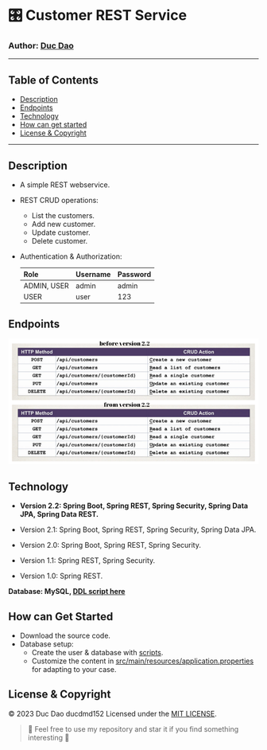 # 🎛 Customer REST Service
### Author: **[Duc Dao](https://beacons.ai/ducdmd152)**
--------------------------------------------------
## Table of Contents
- [Description](#description)
- [Endpoints](#endpoints)
- [Technology](#technology)
- [How can get started](#how-can-get-started)
- [License & Copyright](#license--copyright)
--------------------------------------------------

## Description
- A simple REST webservice.
- REST CRUD operations:
    - List the customers.
    - Add new customer.
    - Update customer.
    - Delete customer.
- Authentication & Authorization:

    | Role        | Username | Password |
    |-------------|----------|----------|
    | ADMIN, USER | admin    | admin    |
    | USER        | user     | 123      |

## Endpoints
  ![API Endpoints](https://github.com/ducdmd152/customer-REST-service/blob/main/readme.png)
## Technology
- **Version 2.2: Spring Boot, Spring REST, Spring Security, Spring Data JPA, Spring Data REST.**

- Version 2.1: Spring Boot, Spring REST, Spring Security, Spring Data JPA.

- Version 2.0: Spring Boot, Spring REST, Spring Security.

- Version 1.1: Spring REST, Spring Security.

- Version 1.0: Spring REST.

**Database: MySQL, [DDL script here](https://github.com/ducdmd152/customer-REST-service/tree/3173ccf49a61193b057cab986d3c43ebd903f016/sql-scripts)**

## How can Get Started

- Download the source code.
- Database setup:
    - Create the user & database with [scripts](https://github.com/ducdmd152/customer-REST-service/tree/3173ccf49a61193b057cab986d3c43ebd903f016/sql-scripts).
    - Customize the content in [src/main/resources/application.properties](https://github.com/ducdmd152/customer-REST-service/blob/main/src/main/resources/application.properties) for adapting to your case.
   

## License & Copyright
&copy; 2023 Duc Dao ducdmd152 Licensed under the [MIT LICENSE](https://github.com/ducdmd152/customer-REST-service/blob/main/LICENSE).

> 🤟 Feel free to use my repository and star it if you find something interesting 🤟

